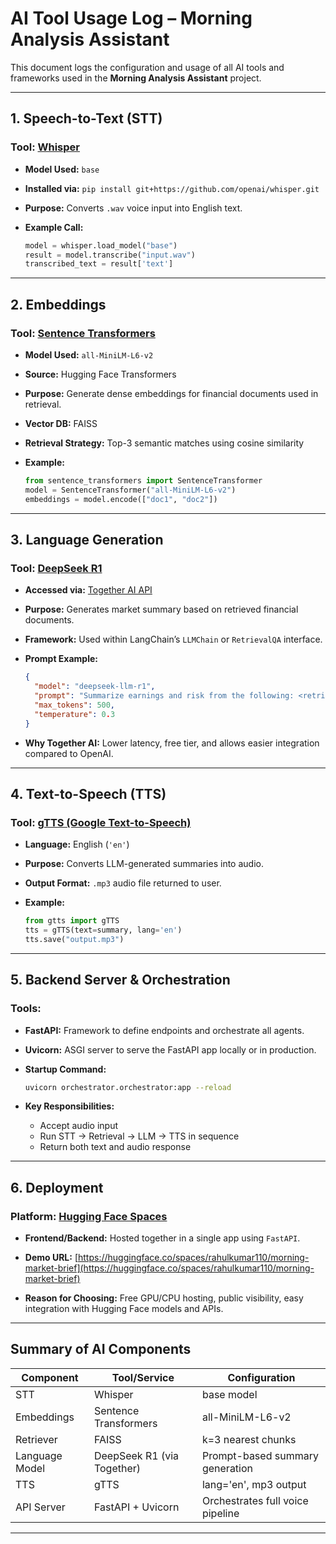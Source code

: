 # AI Tool Usage Log – Morning Analysis Assistant

This document logs the configuration and usage of all AI tools and frameworks used in the **Morning Analysis Assistant** project.

---

## 1. **Speech-to-Text (STT)**

### Tool: [Whisper](https://github.com/openai/whisper)

* **Model Used:** `base`
* **Installed via:**
  `pip install git+https://github.com/openai/whisper.git`
* **Purpose:** Converts `.wav` voice input into English text.
* **Example Call:**

  ```python
  model = whisper.load_model("base")
  result = model.transcribe("input.wav")
  transcribed_text = result['text']
  ```

---

## 2. **Embeddings**

### Tool: [Sentence Transformers](https://www.sbert.net/)

* **Model Used:** `all-MiniLM-L6-v2`
* **Source:** Hugging Face Transformers
* **Purpose:** Generate dense embeddings for financial documents used in retrieval.
* **Vector DB:** FAISS
* **Retrieval Strategy:** Top-3 semantic matches using cosine similarity
* **Example:**

  ```python
  from sentence_transformers import SentenceTransformer
  model = SentenceTransformer("all-MiniLM-L6-v2")
  embeddings = model.encode(["doc1", "doc2"])
  ```

---

## 3. **Language Generation**

### Tool: [DeepSeek R1](https://huggingface.co/deepseek-ai/deepseek-llm)

* **Accessed via:** [Together AI API](https://api.together.xyz/)
* **Purpose:** Generates market summary based on retrieved financial documents.
* **Framework:** Used within LangChain’s `LLMChain` or `RetrievalQA` interface.
* **Prompt Example:**

  ```json
  {
    "model": "deepseek-llm-r1",
    "prompt": "Summarize earnings and risk from the following: <retrieved_text>",
    "max_tokens": 500,
    "temperature": 0.3
  }
  ```
* **Why Together AI:** Lower latency, free tier, and allows easier integration compared to OpenAI.

---

## 4. **Text-to-Speech (TTS)**

### Tool: [gTTS (Google Text-to-Speech)](https://pypi.org/project/gTTS/)

* **Language:** English (`'en'`)
* **Purpose:** Converts LLM-generated summaries into audio.
* **Output Format:** `.mp3` audio file returned to user.
* **Example:**

  ```python
  from gtts import gTTS
  tts = gTTS(text=summary, lang='en')
  tts.save("output.mp3")
  ```

---

## 5. **Backend Server & Orchestration**

### Tools:

* **FastAPI:** Framework to define endpoints and orchestrate all agents.

* **Uvicorn:** ASGI server to serve the FastAPI app locally or in production.

* **Startup Command:**

  ```bash
  uvicorn orchestrator.orchestrator:app --reload
  ```

* **Key Responsibilities:**

  * Accept audio input
  * Run STT → Retrieval → LLM → TTS in sequence
  * Return both text and audio response

---

## 6. **Deployment**

### Platform: [Hugging Face Spaces](https://huggingface.co/spaces)

* **Frontend/Backend:** Hosted together in a single app using `FastAPI`.

* **Demo URL:**
  [https://huggingface.co/spaces/rahulkumar110/morning-market-brief](https://huggingface.co/spaces/rahulkumar110/morning-market-brief)

* **Reason for Choosing:** Free GPU/CPU hosting, public visibility, easy integration with Hugging Face models and APIs.

---

## Summary of AI Components

| Component      | Tool/Service               | Configuration                    |
| -------------- | -------------------------- | -------------------------------- |
| STT            | Whisper                    | base model                       |
| Embeddings     | Sentence Transformers      | all-MiniLM-L6-v2                 |
| Retriever      | FAISS                      | k=3 nearest chunks               |
| Language Model | DeepSeek R1 (via Together) | Prompt-based summary generation  |
| TTS            | gTTS                       | lang='en', mp3 output            |
| API Server     | FastAPI + Uvicorn          | Orchestrates full voice pipeline |

---
